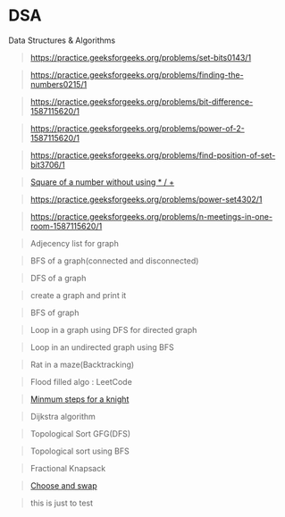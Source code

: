# DSA
Data Structures &amp; Algorithms

> https://practice.geeksforgeeks.org/problems/set-bits0143/1

>https://practice.geeksforgeeks.org/problems/finding-the-numbers0215/1

> https://practice.geeksforgeeks.org/problems/bit-difference-1587115620/1

> https://practice.geeksforgeeks.org/problems/power-of-2-1587115620/1

> https://practice.geeksforgeeks.org/problems/find-position-of-set-bit3706/1

> [Square of a number without using * / +](https://www.geeksforgeeks.org/calculate-square-of-a-number-without-using-and-pow/#:~:text=Given%20an%20integer%20n%2C%20calculate,*%2C%20%2F%20and%20pow().&text=A%20Simple%20Solution%20is%20to%20repeatedly%20add%20n%20to%20result.)

>https://practice.geeksforgeeks.org/problems/power-set4302/1

> https://practice.geeksforgeeks.org/problems/n-meetings-in-one-room-1587115620/1

> Adjecency list for graph

> BFS of a graph(connected and disconnected)

> DFS of a graph

> create a graph and print it

> BFS of graph

> Loop in a graph using DFS for directed graph

> Loop in an undirected graph using BFS

> Rat in a maze(Backtracking)

> Flood filled algo : LeetCode

> [Minmum steps for a knight](https://practice.geeksforgeeks.org/problems/steps-by-knight5927/1#)

> Dijkstra algorithm

> Topological Sort GFG(DFS)

> Topological sort using BFS

> Fractional Knapsack

> [Choose and swap](https://practice.geeksforgeeks.org/problems/choose-and-swap0531/1)

> this is just to test 